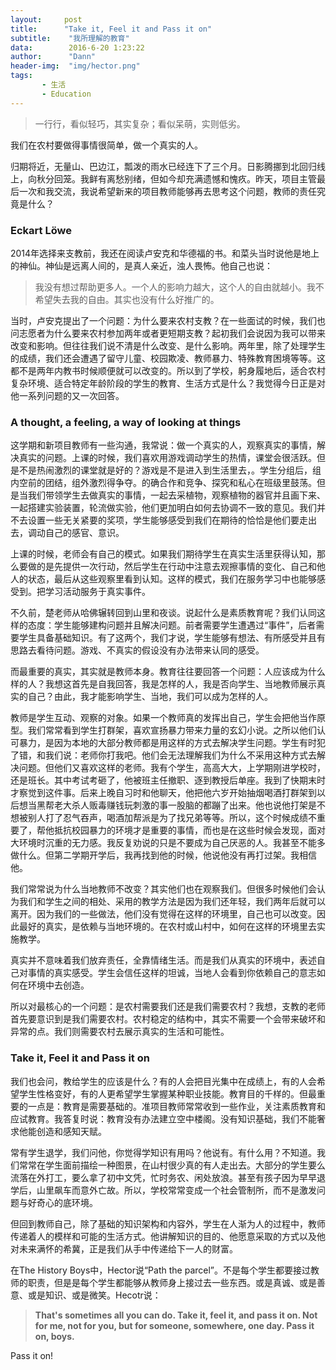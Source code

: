 ```yaml
---
layout:     post
title:      "Take it, Feel it and Pass it on"
subtitle:    "我所理解的教育"
data:        2016-6-20 1:23:22
author:      "Dann"
header-img:  "img/hector.png"
tags:
       - 生活
       - Education
---
```


> 一行行，看似轻巧，其实复杂；看似呆萌，实则低劣。

我们在农村要做得事情很简单，做一个真实的人。

归期将近，无量山、巴边江，瓢泼的雨水已经连下了三个月。日影腾挪到北回归线上，向秋分回笼。我鲜有离愁别绪，但如今却充满遗憾和愧疚。昨天，项目主管最后一次和我交流，我说希望新来的项目教师能够再去思考这个问题，教师的责任究竟是什么？

### Eckart Löwe
2014年选择来支教前，我还在阅读卢安克和华德福的书。和菜头当时说他是地上的神仙。神仙是远离人间的，是真人亲近，浊人畏怖。他自己也说：

> 我没有想过帮助更多人。一个人的影响力越大，这个人的自由就越小。我不希望失去我的自由。其实也没有什么好推广的。

当时，卢安克提出了一个问题：为什么要来农村支教？在一些面试的时候，我们也问志愿者为什么要来农村参加两年或者更短期支教？起初我们会说因为我可以带来改变和影响。但往往我们说不清是什么改变、是什么影响。两年里，除了处理学生的成绩，我们还会遭遇了留守儿童、校园欺凌、教师暴力、特殊教育困境等等。这都不是两年内教书时候顺便就可以改变的。所以到了学校，躬身履地后，适合农村复杂环境、适合特定年龄阶段的学生的教育、生活方式是什么？我觉得今日正是对他一系列问题的又一次回答。


###  A thought, a feeling, a way of looking at things
这学期和新项目教师有一些沟通，我常说：做一个真实的人，观察真实的事情，解决真实的问题。上课的时候，我们喜欢用游戏调动学生的热情，课堂会很活跃。但是不是热闹激烈的课堂就是好的？游戏是不是进入到生活里去，。学生分组后，组内空前的团结，组外激烈得争夺。的确合作和竞争、探究和私心在班级里鼓荡。但是当我们带领学生去做真实的事情，一起去采植物，观察植物的器官并且画下来、一起搭建实验装置，轮流做实验，他们更加明白如何去协调不一致的意见。我们并不去设置一些无关紧要的奖项，学生能够感受到我们在期待的恰恰是他们要走出去，调动自己的感官、意识。

上课的时候，老师会有自己的模式。如果我们期待学生在真实生活里获得认知，那么要做的是先提供一次行动，然后学生在行动中注意去观擦事情的变化、自己和他人的状态，最后从这些观察里看到认知。这样的模式，我们在服务学习中也能够感受到。把学习活动服务于真实事件。

不久前，楚老师从哈佛辗转回到山里和夜谈。说起什么是素质教育呢？我们认同这样的态度：学生能够建构问题并且解决问题。前者需要学生遭遇过“事件”，后者需要学生具备基础知识。有了这两个，我们才说，学生能够有想法、有所感受并且有思路去看待问题。游戏、不真实的假设没有办法带来认同的感受。

而最重要的真实，其实就是教师本身。教育往往要回答一个问题：人应该成为什么样的人？我想这首先是自我回答，我是怎样的人，我是否向学生、当地教师展示真实的自己？由此，我才能影响学生、当地，我们可以成为怎样的人。

教师是学生互动、观察的对象。如果一个教师真的发挥出自己，学生会把他当作原型。我们常常看到学生打群架，喜欢宣扬暴力带来力量的玄幻小说。之所以他们认可暴力，是因为本地的大部分教师都是用这样的方式去解决学生问题。学生有时犯了错，和我们说：老师你打我吧。他们会无法理解我们为什么不采用这种方式去解决问题。但他们又喜欢这样的老师。我有个学生，高高大大，上学期刚进学校时，还是班长。其中考试考砸了，他被班主任撤职、逐到教授后单座。我到了快期末时才察觉到这件事。后来上晚自习时和他聊天，他把他六岁开始抽烟喝酒打群架到以后想当黑帮老大杀人贩毒赚钱玩刺激的事一股脑的都蹦了出来。他也说他打架是不想被别人打了忍气吞声，喝酒加帮派是为了找兄弟等等。所以，这个时候成绩不重要了，帮他抵抗校园暴力的环境才是重要的事情，而也是在这些时候会发现，面对大环境时沉重的无力感。我反复劝说的只是不要成为自己厌恶的人。我甚至不能多做什么。但第二学期开学后，我再找到他的时候，他说他没有再打过架。我相信他。

我们常常说为什么当地教师不改变？其实他们也在观察我们。但很多时候他们会认为我们和学生之间的相处、采用的教学方法是因为我们还年轻，我们两年后就可以离开。因为我们的一些做法，他们没有觉得在这样的环境里，自己也可以改变。因此最好的真实，是依赖与当地环境的。在农村或山村中，如何在这样的环境里去实施教学。

真实并不意味着我们放弃责任，全靠情绪生活。而是我们从真实的环境中，表述自己对事情的真实感受。学生会信任这样的坦诚，当地人会看到你依赖自己的意志如何在环境中去创造。

所以对最核心的一个问题：是农村需要我们还是我们需要农村？我想，支教的老师首先要意识到是我们需要农村。农村稳定的结构中，其实不需要一个会带来破坏和异常的点。我们则需要农村去展示真实的生活和可能性。


### Take it, Feel it and Pass it on
我们也会问，教给学生的应该是什么？有的人会把目光集中在成绩上，有的人会希望学生性格变好，有的人更希望学生掌握某种职业技能。教育目的千样的。但最重要的一点是：教育是需要基础的。准项目教师常常收到一些作业，关注素质教育和应试教育。我答复时说：教育没有办法建立空中楼阁。没有知识基础，我们不能奢求他能创造和感知天赋。

常有学生退学，我们问他，你觉得学知识有用吗？他说有。有什么用？不知道。我们常常在学生面前描绘一种图景，在山村很少真的有人走出去。大部分的学生要么流落在外打工，要么拿了初中文凭，忙时务农、闲处放浪。甚至有孩子因为早早退学后，山里飙车而意外亡故。所以，学校常常变成一个社会管制所，而不是激发问题与好奇心的底环境。

但回到教师自己，除了基础的知识架构和内容外，学生在人渐为人的过程中，教师传递着人的模样和可能的生活方式。他讲解知识的目的、他愿意采取的方式以及他对未来满怀的希冀，正是我们从手中传递给下一人的财富。

在The History Boys中，Hector说“Path the parcel”。不是每个学生都要接过教师的职责，但是是每个学生都能够从教师身上接过去一些东西。或是真诚、或是善意、或是知识、或是微笑。Hecotr说：

> **That's sometimes all you can do. Take it, feel it, and pass it on. Not for me, not for you, but for someone, somewhere, one day. Pass it on, boys.**

Pass it on!




